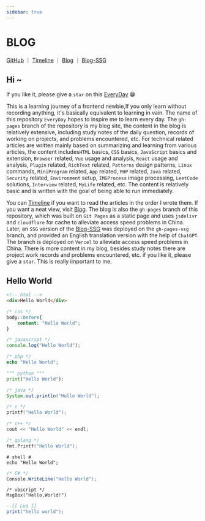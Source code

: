 ```yaml
---
sidebar: true
---
```


# BLOG

[GitHub](https://github.com/WindrunnerMax/EveryDay) ｜ [Timeline](https://github.com/WindrunnerMax/EveryDay/blob/master/CATALOG.md) ｜ [Blog](https://blog.touchczy.top/) ｜ [Blog-SSG](https://blog-ssg.touchczy.top/)

## Hi ~

If you like it, please give a `star` on this [EveryDay](https://github.com/WindrunnerMax/EveryDay) 😁

This is a learning journey of a frontend newbie,If you only learn without recording anything, it's basically equivalent to learning in vain. The name of this repository `EveryDay` hopes to inspire me to learn every day. The `gh-pages` branch of the repository is my blog site, the content in the blog is relatively extensive, including study notes of the daily question, records of working on projects, and problems encountered, etc. For technical related articles are written mainly based on summarizing and learning from various articles, the content includes`HTML` basics, `CSS` basics, `JavaScript` basics and extension, `Browser` related, `Vue` usage and analysis, `React` usage and analysis, `Plugin` related, `RichText` related, `Patterns` design patterns, `Linux` commands, `MiniProgram` related, `App` related, `PHP` related, `Java` related, `Security` related, `Environment` setup, `IMGProcess` image processing, `LeetCode` solutions, `Interview` related, `MyLife` related, etc. The content is relatively basic and is written with the goal of being able to run immediately. 

You can [Timeline](https://github.com/WindrunnerMax/EveryDay/blob/master/CATALOG.md) if you want to read the articles in the order I wrote them. If you want a neat view, visit [Blog](https://blog.touchczy.top/). The blog is also the `gh-pages` branch of this repository, which was built on `Git Pages` as a static page and uses `jsdelivr` and `cloudflare` for cache to alleviate access speed problems in China. Later, an `SSG` version of the [Blog-SSG](https://blog-ssg.touchczy.top/) was deployed on the `gh-pages-ssg` branch, and provided an English translation version with the help of `ChatGPT`. The branch is deployed on `Vercel` to alleviate access speed problems in China. There is more content in my blog, besides study notes there are project work records and problems encountered, etc. if you like it, please give a `star`. This is really important to me.

## Hello World

```html
<!-- html -->
<div>Hello World</div>
```

```css
/* css */
body::before{
    content: "Hello World";
}
```

```javascript
/* javascript */
console.log("Hello World");
```

```php
/* php */
echo "Hello World";
```

```python
""" python """
print("Hello World");
```

```java
/* java */
System.out.println("Hello World");
```

```c
/* c */
printf("Hello World");
```

```c++
/* c++ */
cout << "Hello World" << endl;
```

```go
/* golang */
fmt.Printf("Hello World");
```

```shell
# shell #
echo "Hello World";
```

```c#
/* C# */
Console.WriteLine("Hello World");
```

```vbscript
/* vbscript */
MsgBox("Hello,World!")
```

```lua
--[[ Lua ]]
print("hello world");
```